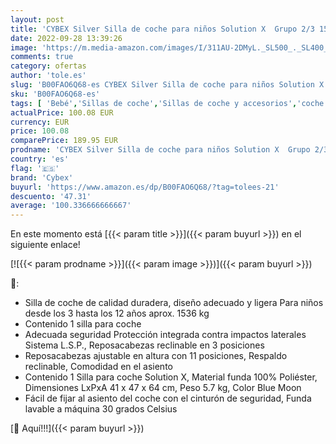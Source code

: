 ```yaml
---
layout: post
title: 'CYBEX Silver Silla de coche para niños Solution X  Grupo 2/3 1536 kg  Desde los 3 hasta los 12 años aprox.  Sin Isofix  Blue Moon'
date: 2022-09-28 13:39:26
image: 'https://m.media-amazon.com/images/I/311AU-2DMyL._SL500_._SL400_.jpg'
comments: true
category: ofertas
author: 'tole.es'
slug: 'B00FAO6Q68-es CYBEX Silver Silla de coche para niños Solution X Grupo...'
sku: 'B00FAO6Q68-es'
tags: [ 'Bebé','Sillas de coche','Sillas de coche y accesorios','coche','cybex','de','isofix','silla','🇪🇸', ]
actualPrice: 100.08 EUR
currency: EUR
price: 100.08
comparePrice: 189.95 EUR
prodname: 'CYBEX Silver Silla de coche para niños Solution X  Grupo 2/3 1536 kg  Desde los 3 hasta los 12 años aprox.  Sin Isofix  Blue Moon'
country: 'es'
flag: '🇪🇸'
brand: 'Cybex'
buyurl: 'https://www.amazon.es/dp/B00FAO6Q68/?tag=tolees-21'
descuento: '47.31'
average: '100.336666666667'
---
```


En este momento está [{{< param title >}}]({{< param buyurl >}}) en el siguiente enlace!

[![{{< param prodname >}}]({{< param image >}})]({{< param buyurl >}})

🔎:

- Silla de coche de calidad duradera, diseño adecuado y ligera Para niños desde los 3 hasta los 12 años aprox. 1536 kg
- Contenido 1 silla para coche
- Adecuada seguridad Protección integrada contra impactos laterales Sistema L.S.P., Reposacabezas reclinable en 3 posiciones
- Reposacabezas ajustable en altura con 11 posiciones, Respaldo reclinable, Comodidad en el asiento
- Contenido 1 Silla para coche Solution X, Material funda 100% Poliéster, Dimensiones LxPxA 41 x 47 x 64 cm, Peso 5.7 kg, Color Blue Moon
- Fácil de fijar al asiento del coche con el cinturón de seguridad, Funda lavable a máquina 30 grados Celsius

[🛒 Aquí!!!]({{< param buyurl >}})
